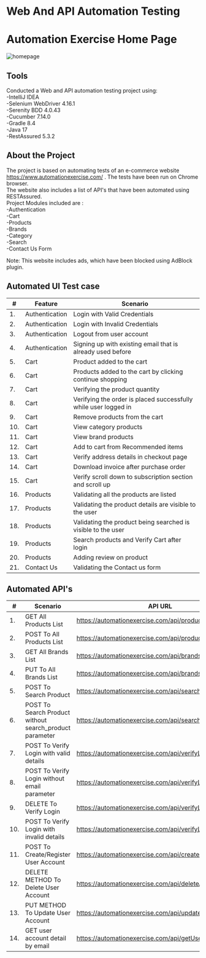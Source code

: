 # Web And API Automation Testing  

# Automation Exercise Home Page
![homepage](https://github.com/jeenujohnd/webandapitesting/issues/1)

## Tools  
Conducted a Web and API automation testing project using:  
-IntelliJ IDEA  
-Selenium WebDriver 4.16.1  
-Serenity BDD 4.0.43  
-Cucumber 7.14.0  
-Gradle 8.4  
-Java 17  
-RestAssured 5.3.2

## About the Project
The project is based on automating tests of an e-commerce website https://www.automationexercise.com/ . The tests have been run on Chrome browser.  
The website also includes a list of API's that have been automated using RESTAssured.  
Project Modules included are :  
-Authentication  
-Cart  
-Products  
-Brands  
-Category  
-Search   
-Contact Us Form

Note: This website includes ads, which have been blocked using AdBlock plugin.

## Automated UI Test case 

| #  | Feature  | Scenario                     |
|----|----|------------------------------|
| 1. | Authentication | Login with Valid Credentials |
| 2. |Authentication |Login with Invalid Credentials |
|3. |Authentication |Logout from user account |
|4.|Authentication|Signing up with existing email that is already used before|
|5.|Cart|Product added to the cart|
|6.|Cart|Products added to the cart by clicking continue shopping|
|7.|Cart|Verifying the product quantity|
|8.|Cart|Verifying the order is placed successfully while user logged in |
|9.|Cart|Remove products from the cart|
|10.|Cart|View category products|
|11.|Cart|View brand products|
|12.|Cart|Add to cart from Recommended items|
|13.|Cart|Verify address details in checkout page|
|14.|Cart|Download invoice after purchase order|
|15.|Cart|Verify scroll down to subscription section and scroll up|
|16.|Products|Validating all the products are listed|
|17.|Products|Validating the product details are visible to the user|
|18.|Products|Validating the product being searched is visible to the user|
|19.|Products|Search products and Verify Cart after login|
|20.|Products|Adding review on product|
|21.|Contact Us|Validating the Contact us form|



## Automated API's

| #    | Scenario                  | API URL                                        |
|------|---------------------------|--------------------------------------------------|
| 1.   | GET All Products List                                |https://automationexercise.com/api/productsList |
| 2.   | POST To All Products List                               |https://automationexercise.com/api/productsList|
| 3.   | GET All Brands List                                     |https://automationexercise.com/api/brandsList|
| 4.   | PUT To All Brands List                                  |https://automationexercise.com/api/brandsList|
| 5.   | POST To Search Product                                  |https://automationexercise.com/api/searchProduct|
| 6.   | POST To Search Product without search_product parameter |https://automationexercise.com/api/searchProduct|
| 7.   |POST To Verify Login with valid details                  |https://automationexercise.com/api/verifyLogin|
|8.    |POST To Verify Login without email parameter             |https://automationexercise.com/api/verifyLogin|
|9.    |DELETE To Verify Login                                   |https://automationexercise.com/api/verifyLogin|
|10.   |POST To Verify Login with invalid details                |https://automationexercise.com/api/verifyLogin|
|11.   |POST To Create/Register User Account                     |https://automationexercise.com/api/createAccount|
|12.   |DELETE METHOD To Delete User Account                     |https://automationexercise.com/api/deleteAccount|
|13.   |PUT METHOD To Update User Account                        |https://automationexercise.com/api/updateAccount|
|14.   |GET user account detail by email                         |https://automationexercise.com/api/getUserDetailByEmail|





 













